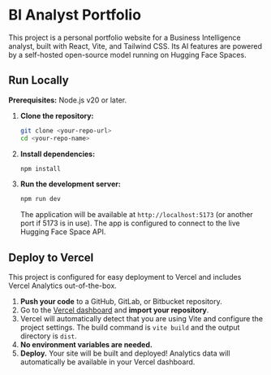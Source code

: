 # BI Analyst Portfolio

This project is a personal portfolio website for a Business Intelligence analyst, built with React, Vite, and Tailwind CSS. Its AI features are powered by a self-hosted open-source model running on Hugging Face Spaces.

## Run Locally

**Prerequisites:** Node.js v20 or later.

1.  **Clone the repository:**
    ```bash
    git clone <your-repo-url>
    cd <your-repo-name>
    ```

2.  **Install dependencies:**
    ```bash
    npm install
    ```

3.  **Run the development server:**
    ```bash
    npm run dev
    ```
    The application will be available at `http://localhost:5173` (or another port if 5173 is in use). The app is configured to connect to the live Hugging Face Space API.

## Deploy to Vercel

This project is configured for easy deployment to Vercel and includes Vercel Analytics out-of-the-box.

1.  **Push your code** to a GitHub, GitLab, or Bitbucket repository.
2.  Go to the [Vercel dashboard](https://vercel.com/new) and **import your repository**.
3.  Vercel will automatically detect that you are using Vite and configure the project settings. The build command is `vite build` and the output directory is `dist`.
4.  **No environment variables are needed.**
5.  **Deploy.** Your site will be built and deployed! Analytics data will automatically be available in your Vercel dashboard.
